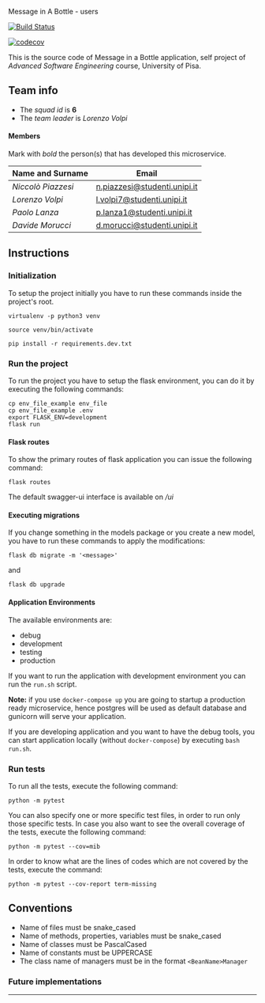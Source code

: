 Message in A Bottle - users

[![Build Status](https://app.travis-ci.com/Team6ASE2021/mmiab-user.svg?token=5PqFNKuWwdmknapJspK9&branch=main)](https://app.travis-ci.com/Team6ASE2021/mmiab-user)

[![codecov](https://codecov.io/gh/Team6ASE2021/mmiab-user/branch/main/graph/badge.svg?token=K8QPGGVUY1)](https://codecov.io/gh/Team6ASE2021/mmiab-user)


This is the source code of Message in a Bottle application, self project of *Advanced Software Engineering* course,
University of Pisa.

## Team info

- The *squad id* is **6**
- The *team leader* is *Lorenzo Volpi*

#### Members

Mark with *bold* the person(s) that has developed this microservice.

| Name and Surname   | Email                        |
| ------------------ | ---------------------------- |
| *Niccolò Piazzesi* | n.piazzesi@studenti.unipi.it |
| *Lorenzo Volpi*    | l.volpi7@studenti.unipi.it   |
| *Paolo Lanza*      | p.lanza1@studenti.unipi.it   |
| *Davide Morucci*   | d.morucci@studenti.unipi.it  |


## Instructions

### Initialization

To setup the project initially you have to run these commands
inside the project's root.

`virtualenv -p python3 venv`

`source venv/bin/activate`

`pip install -r requirements.dev.txt`

### Run the project

To run the project you have to setup the flask environment,
you can do it by executing the following commands:

```shell script
cp env_file_example env_file
cp env_file_example .env
export FLASK_ENV=development
flask run
```


#### Flask routes

To show the primary routes of flask application you can issue the following command:

`flask routes`

The default swagger-ui interface is available on */ui*

#### Executing migrations

If you change something in the models package or you create a new model,
you have to run these commands to apply the modifications:

`flask db migrate -m '<message>'`

and

`flask db upgrade`


#### Application Environments

The available environments are:

- debug
- development
- testing
- production

If you want to run the application with development environment
you can run the `run.sh` script.

**Note:** if you use `docker-compose up` you are going to startup a production ready microservice, hence postgres will be used as default database and gunicorn will serve your application.

If you are developing application and you want to have the debug tools, you can start application locally (without `docker-compose`) by executing `bash run.sh`.

### Run tests

To run all the tests, execute the following command:

`python -m pytest`

You can also specify one or more specific test files, in order to run only those specific tests.
In case you also want to see the overall coverage of the tests, execute the following command:

`python -m pytest --cov=mib`

In order to know what are the lines of codes which are not covered by the tests, execute the command:

`python -m pytest --cov-report term-missing`

## Conventions

- Name of files must be snake_cased
- Name of methods, properties, variables must be snake_cased
- Name of classes must be PascalCased 
- Name of constants must be UPPERCASE 
- The class name of managers must be in the format `<BeanName>Manager`

### Future implementations

---

